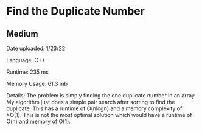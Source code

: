 
# Find the Duplicate Number

## Medium

Date uploaded: 1/23/22

Language: C++

Runtime: 235 ms

Memory Usage: 61.3 mb

Details: The problem is simply finding the one duplicate number in an array. My algorithm just does a simple pair search after sorting to find the duplicate. This has a runtime of O(nlogn) and a memory complexity of >O(1). This is not the most optimal solution which would have a runtime of O(n) and memory of O(1).
